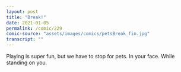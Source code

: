 ```yaml
---
layout: post
title: "Break!"
date: 2021-01-05
permalink: /comic/229
comic-source: "assets/images/comics/petsBreak_fin.jpg"
transcript: ""
---
```


Playing is super fun, but we have to stop for pets. In your face. While standing on you.
